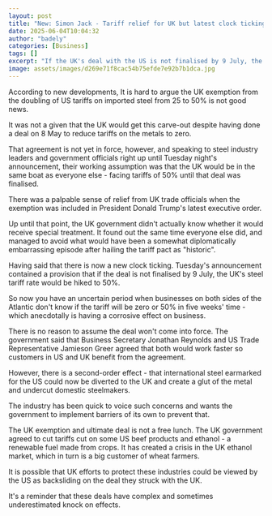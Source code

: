 ```yaml
---
layout: post
title: "New: Simon Jack - Tariff relief for UK but latest clock ticking on US deal"
date: 2025-06-04T10:04:32
author: "badely"
categories: [Business]
tags: []
excerpt: "If the UK's deal with the US is not finalised by 9 July, the UK's tariff on steel will go back up to 50%."
image: assets/images/d269e71f8cac54b75efde7e92b7b1dca.jpg
---
```


According to new developments, It is hard to argue the UK exemption from the doubling of US tariffs on imported steel from 25 to 50% is not good news. 

It was not a given that the UK would get this carve-out despite having done a deal on 8 May to reduce tariffs on the metals to zero.

That agreement is not yet in force, however, and speaking to steel industry leaders and government officials right up until Tuesday night's announcement, their working assumption was that the UK would be in the same boat as everyone else - facing tariffs of 50% until that deal was finalised. 

There was a palpable sense of relief from UK trade officials when the exemption was included in President Donald Trump's latest executive order.

Up until that point, the UK government didn't actually know whether it would receive special treatment. It found out the same time everyone else did, and managed to avoid what would have been a somewhat diplomatically embarrassing episode after hailing the tariff pact as "historic".

Having said that there is now a new clock ticking. Tuesday's announcement contained a provision that if the deal is not finalised by 9 July, the UK's steel tariff rate would be hiked to 50%. 

So now you have an uncertain period when businesses on both sides of the Atlantic don't know if the tariff will be zero or 50% in five weeks' time - which anecdotally is having a corrosive effect on business.

There is no reason to assume the deal won't come into force. The government said that Business Secretary Jonathan Reynolds and US Trade Representative Jamieson Greer agreed that both would work faster so customers in US and UK benefit from the agreement.

However, there is a second-order effect - that international steel earmarked for the US could now be diverted to the UK and create a glut of the metal and undercut domestic steelmakers. 

The industry has been quick to voice such concerns and wants the government to implement barriers of its own to prevent that.

The UK exemption and ultimate deal is not a free lunch. The UK government agreed to cut tariffs cut on some US beef products and ethanol - a renewable fuel made from crops. It has created a crisis in the UK ethanol market, which in turn is a big customer of wheat farmers.

It is possible that UK efforts to protect these industries could be viewed by the US as backsliding on the deal they struck with the UK.

It's a reminder that these deals have complex and sometimes underestimated knock on effects.

